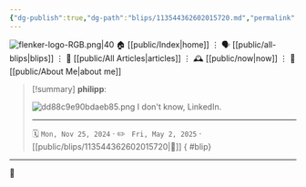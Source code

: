 ```yaml
---
{"dg-publish":true,"dg-path":"blips/113544362602015720.md","permalink":"/blips/113544362602015720/","title":"philipp on mastodon @ 2024-11-25"}
---
```



<div class="transclusion internal-embed is-loaded"><div class="markdown-embed">




![flenker-logo-RGB.png|40](/img/user/attachments/flenker-logo-RGB.png)
🏠 [[public/Index\|home]]  ⋮ 🗣️ [[public/all-blips\|blips]] ⋮  📝 [[public/All Articles\|articles]]  ⋮ 🕰️ [[public/now\|now]] ⋮ 🪪 [[public/About Me\|about me]]


</div></div>


> [!summary] **philipp**:
>
> ![dd88c9e90bdaeb85.png](/img/user/attachments/dd88c9e90bdaeb85.png)
> I don't know, LinkedIn.
> - - -
>
> 🗓️ <code>Mon, Nov 25, 2024</code>  · ✏️ <code> Fri, May 2, 2025</code>  · [[public/blips/113544362602015720\|🔗]]
{ #blip}


- - -

 👾
